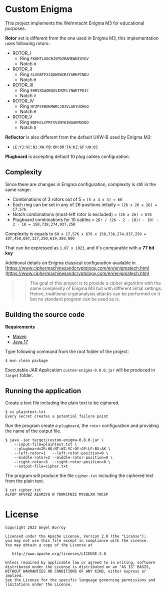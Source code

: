 # Custom Enigma

This project implements the Wehrmacht Enigma M3 for educational purposes.

**Rotor** set is different from the one used in Enigma M3, this implementation uses following rotors:

* ROTOR_I
  * Ring `FKQHTLXOCBJSPDZRAMEWNIUYGV`
  * Notch `H`
* ROTOR_II
  * Ring `SLVGBTFXJQOHEWIRZYAMKPCNDU`
  * Notch `M`
* ROTOR_III
  * Ring `EHRVXGAOBQUSIMZFLYNWKTPDJC`
  * Notch `V`
* ROTOR_IV
  * Ring `NTZPSFBOKMWRCJDIVLAEYUXHGQ`
  * Notch `M`
* ROTOR_V
  * Ring `BDFHJLCPRTXVZNYEIWGAKMUSQO`
  * Notch `D`

**Reflector** is also different from the default UKW-B used by Enigma M3:

* `LE:YJ:VC:NI:XW:PB:QM:DR:TA:KZ:GF:UH:OS`

**Plugboard** is accepting default 10 plug cables configuration.

## Complexity

Since there are changes in Enigma configuration, complexity is still in the same range:

* Combinations of 3 rotors out of 5 = `(5 x 4 x 3) = 60`
* Each ring can be set in any of 26 positions initially = `(26 x 26 x 26) = 17,576`
* Notch combinations (most-left rotor is excluded) = `(26 x 26) = 676`
* Plugboard combinations for 10 cables = `26! / (26 - 2 · 10)! · 10! · 2 · 10 = 150,738,274,937,250`

Complexity is equals to `60 x 17,576 x 676 x 150,738,274,937,250 = 107,458,687,327,250,619,360,000`

That can be expressed as `1.07 x 1023`, and it's comparable with a **77 bit key**

Additional details on Enigma classical configuration available in [https://www.ciphermachinesandcryptology.com/en/enigmatech.htm](https://www.ciphermachinesandcryptology.com/en/enigmatech.htm)

>> The goal of this project is to provide a cipher algorithm with the same complexity of Enigma M3 but with different initial settings. Hence, traditional cryptanalysis attacks can be performed on it but no standard program can be used as is.

## Building the source code

**Requirements**

* [Maven](https://maven.apache.org)
* [Java 17](https://www.oracle.com/java/technologies/javase/jdk17-archive-downloads.html)

Type following command from the root folder of the project:

```
$ mvn clean package
```

Executable JAR Application `custom-enigma-0.8.0.jar` will be produced in `target` folder.

## Running the application

Create a text file including the plain text to be ciphered.

```
$ vi plaintext.txt
Every secret creates a potential failure point
```

Run the program create a `plugboard`, the `rotor` configuration and providing the name of the output file.

```
$ java -jar target/custom-enigma-0.8.0.jar \
    --input-file=plaintext.txt \
    --plugboard=IR:HQ:NT:WZ:VC:OY:GP:LF:BX:AK \
    --left-rotor=1   --left-rotor-position=0 \
    --middle-rotor=2 --middle-rotor-position=0 \
    --right-rotor=3  --right-rotor-position=0 \
    --output-file=cipher.txt
```

The program will produce the file `cipher.txt` including the ciphered text from the plain text.

```
$ cat cipher.txt
ALFDP AFVFBZ AESMZYQ W YDWKCFNZS MYSBLXN TWCSP
```

# License

    Copyright 2022 Angel Borroy

    Licensed under the Apache License, Version 2.0 (the "License");
    you may not use this file except in compliance with the License.
    You may obtain a copy of the License at

       http://www.apache.org/licenses/LICENSE-2.0

    Unless required by applicable law or agreed to in writing, software
    distributed under the License is distributed on an "AS IS" BASIS,
    WITHOUT WARRANTIES OR CONDITIONS OF ANY KIND, either express or implied.
    See the License for the specific language governing permissions and
    limitations under the License.
